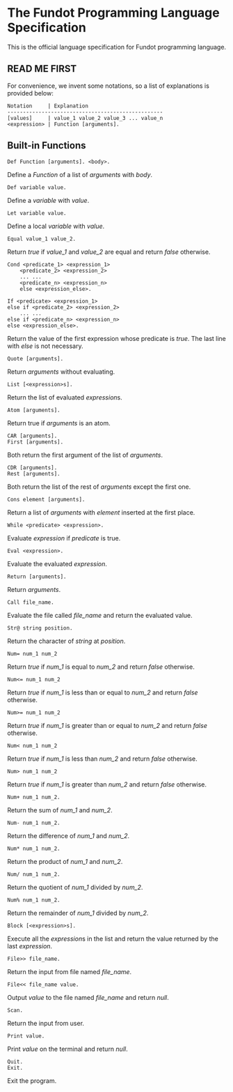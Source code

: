 # The Fundot Programming Language Specification

This is the official language specification for Fundot programming language.

## READ ME FIRST

For convenience, we invent some notations, so a list of explanations is provided below:

    Notation     | Explanation
    --------------------------------------------------
    [values]     | value_1 value_2 value_3 ... value_n
    <expression> | Function [arguments].

## Built-in Functions

```Fundot
Def Function [arguments]. <body>.
```
Define a *Function* of a list of *arguments* with *body*.

```Fundot
Def variable value.
```
Define a *variable* with *value*.

```Fundot
Let variable value.
```
Define a local *variable* with *value*.

```Fundot
Equal value_1 value_2.
```
Return *true* if *value_1* and *value_2* are equal and return *false* otherwise.

```Fundot
Cond <predicate_1> <expression_1>
    <predicate_2> <expression_2>
    ... ...
    <predicate_n> <expression_n>
    else <expression_else>.

If <predicate> <expression_1>
else if <predicate_2> <expression_2>
    ... ...
else if <predicate_n> <expression_n>
else <expression_else>.
```
Return the value of the first expression whose predicate is *true*. The last line with *else* is not necessary.

```Fundot
Quote [arguments].
```
Return *arguments* without evaluating.

```Fundot
List [<expression>s].
```
Return the list of evaluated *expression*s.

```Fundot
Atom [arguments].
```
Return true if *arguments* is an atom.

```Fundot
CAR [arguments].
First [arguments].
```
Both return the first argument of the list of *arguments*.

```Fundot
CDR [arguments].
Rest [arguments].
```
Both return the list of the rest of *arguments* except the first one.

```Fundot
Cons element [arguments].
```
Return a list of *arguments* with *element* inserted at the first place.

```Fundot
While <predicate> <expression>.
```
Evaluate *expression* if *predicate* is true.

```Fundot
Eval <expression>.
```
Evaluate the evaluated *expression*.

```Fundot
Return [arguments].
```

Return *arguments*.

```Fundot
Call file_name.
```
Evaluate the file called *file_name* and return the evaluated value.

```Fundot
Str@ string position.
```
Return the character of *string* at *position*.

```Fundot
Num= num_1 num_2
```
Return *true* if *num_1* is equal to *num_2* and return *false* otherwise.

```Fundot
Num<= num_1 num_2
```
Return *true* if *num_1* is less than or equal to *num_2* and return *false* otherwise.

```Fundot
Num>= num_1 num_2
```
Return *true* if *num_1* is greater than or equal to *num_2* and return *false* otherwise.

```Fundot
Num< num_1 num_2
```
Return *true* if *num_1* is less than *num_2* and return *false* otherwise.

```Fundot
Num> num_1 num_2
```
Return *true* if *num_1* is greater than *num_2* and return *false* otherwise.

```Fundot
Num+ num_1 num_2.
```
Return the sum of *num_1* and *num_2*.

```Fundot
Num- num_1 num_2.
```
Return the difference of *num_1* and *num_2*.

```Fundot
Num* num_1 num_2.
```
Return the product of *num_1* and *num_2*.

```Fundot
Num/ num_1 num_2.
```
Return the quotient of *num_1* divided by *num_2*.

```Fundot
Num% num_1 num_2.
```
Return the remainder of *num_1* divided by *num_2*.

```Fundot
Block [<expression>s].
```
Execute all the *expression*s in the list and return the value returned by the last *expression*.

```Fundot
File>> file_name.
```
Return the input from file named *file_name*.

```Fundot
File<< file_name value.
```
Output *value* to the file named *file_name* and return *null*.

```Fundot
Scan.
```
Return the input from user.

```Fundot
Print value.
```
Print *value* on the terminal and return *null*.

```Fundot
Quit.
Exit.
```
Exit the program.
